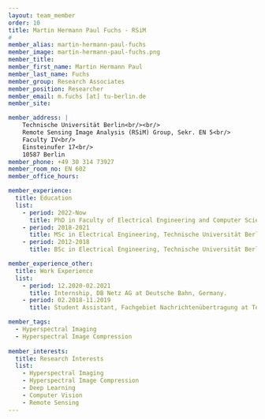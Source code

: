 ```yaml
---
layout: team_member
order: 10
title: Martin Hermann Paul Fuchs - RSiM
#
member_alias: martin-hermann-paul-fuchs
member_image: martin-hermann-paul-fuchs.png
member_title:
member_first_name: Martin Hermann Paul
member_last_name: Fuchs
member_group: Research Associates
member_position: Researcher
member_email: m.fuchs [at] tu-berlin.de
member_site:

member_address: |
    Technische Universität Berlin<br/><br/>
    Remote Sensing Image Analysis (RSiM) Group, Sekr. EN 5<br/>
    Faculty IV<br/>
    Einsteinufer 17<br/>
    10587 Berlin
member_phone: +49 30 314 73927
member_room_no: EN 602
member_office_hours:

member_experience:
  title: Education
  list:
    - period: 2022-Now
      title: PhD in Faculty of Electrical Engineering and Computer Science, TU Berlin, Germany.
    - period: 2018-2021
      title: MSc in Electrical Engineering, Technische Universität Berlin, Germany.
    - period: 2012-2018
      title: BSc in Electrical Engineering, Technische Universität Berlin, Germany.

member_experience_other:
  title: Work Experience
  list:
    - period: 12.2020-02.2021
      title: Internship, DB Netz AG at Deutsche Bahn, Germany.
    - period: 02.2018-11.2019
      title: Student Assistant, Fachgebiet Nachrichtenübertragung at Technische Universität Berlin, Germany.

member_tags:
  - Hyperspectral Imaging
  - Hyperspectral Image Compression
    
member_interests:
  title: Research Interests
  list:
    - Hyperspectral Imaging
    - Hyperspectral Image Compression
    - Deep Learning
    - Computer Vision
    - Remote Sensing
---
```

